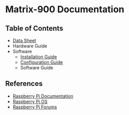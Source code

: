 # Matrix-900 Documentation

## Table of Contents
- [Data Sheet](Datasheet.md)
- Hardware Guide
- Software
  - [Installation Guide](installation.md)
  - [Configuration Guide](configuration.md)
  - Software Guide

## References
- [Raspberry Pi Documentation](https://www.raspberrypi.com/documentation/computers/)
- [Raspberry Pi OS](https://www.raspberrypi.com/software/operating-systems/)
- [Raspberry Pi Forums](https://forums.raspberrypi.com)